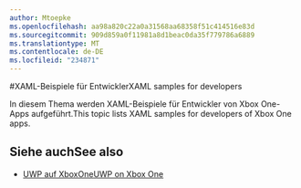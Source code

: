 ```yaml
---
author: Mtoepke
ms.openlocfilehash: aa98a820c22a0a31568aa68358f51c414516e83d
ms.sourcegitcommit: 909d859a0f11981a8d1beac0da35f779786a6889
ms.translationtype: MT
ms.contentlocale: de-DE
ms.locfileid: "234871"
---
```

#<a name="xaml-samples-for-developers"></a><span data-ttu-id="fc18a-101">XAML-Beispiele für Entwickler</span><span class="sxs-lookup"><span data-stu-id="fc18a-101">XAML samples for developers</span></span>

<span data-ttu-id="fc18a-102">In diesem Thema werden XAML-Beispiele für Entwickler von Xbox One-Apps aufgeführt.</span><span class="sxs-lookup"><span data-stu-id="fc18a-102">This topic lists XAML samples for developers of Xbox One apps.</span></span>

## <a name="see-also"></a><span data-ttu-id="fc18a-103">Siehe auch</span><span class="sxs-lookup"><span data-stu-id="fc18a-103">See also</span></span>
- [<span data-ttu-id="fc18a-104">UWP auf XboxOne</span><span class="sxs-lookup"><span data-stu-id="fc18a-104">UWP on Xbox One</span></span>](index.md)

